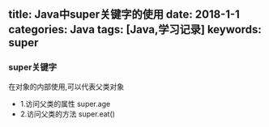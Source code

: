 title: Java中super关键字的使用
date: 2018-1-1
categories: Java
tags: [Java,学习记录]
keywords: super
---
### super关键字
在对象的内部使用,可以代表父类对象
- 1.访问父类的属性
super.age
- 2.访问父类的方法
super.eat()

